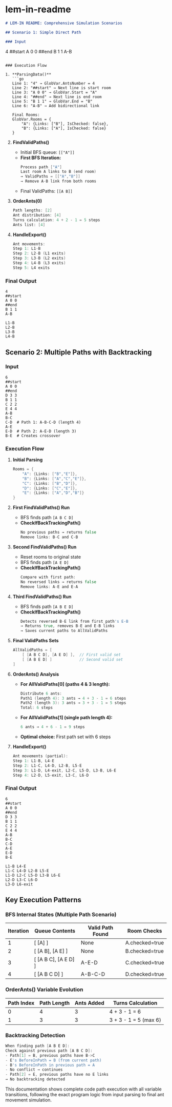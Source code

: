 # lem-in-readme

```markdown
# LEM-IN README: Comprehensive Simulation Scenarios

## Scenario 1: Simple Direct Path

### Input
```
4
##start
A 0 0
##end
B 1 1
A-B
```

### Execution Flow

1. **ParsingData()**
   ```go
   Line 1: "4" → GlobVar.AntsNumber = 4
   Line 2: "##start" → Next line is start room
   Line 3: "A 0 0" → GlobVar.Start = "A"
   Line 4: "##end" → Next line is end room
   Line 5: "B 1 1" → GlobVar.End = "B"
   Line 6: "A-B" → Add bidirectional link
   
   Final Rooms:
   GlobVar.Rooms = {
       "A": {Links: ["B"], IsChecked: false},
       "B": {Links: ["A"], IsChecked: false}
   }
   ```

2. **FindValidPaths()**
   - Initial BFS queue: `[["A"]]`
   - **First BFS Iteration:**
     ```go
     Process path ["A"]
     Last room A links to B (end room)
     → ValidPaths = [["A","B"]]
     → Remove A-B link from both rooms
     ```
   - Final ValidPaths: `[[A B]]`

3. **OrderAnts(0)**
   ```go
   Path lengths: [2]
   Ant distribution: [4]
   Turns calculation: 4 + 2 - 1 = 5 steps
   Ants list: [4]
   ```

4. **HandleExport()**
   ```go
   Ant movements:
   Step 1: L1-B
   Step 2: L2-B (L1 exits)
   Step 3: L3-B (L2 exits)
   Step 4: L4-B (L3 exits)
   Step 5: L4 exits
   ```

### Final Output
```
4
##start
A 0 0
##end
B 1 1
A-B

L1-B
L2-B
L3-B
L4-B
```

## Scenario 2: Multiple Paths with Backtracking

### Input
```
6
##start
A 0 0
##end
D 3 3
B 1 1
C 2 2
E 4 4
A-B
B-C
C-D  # Path 1: A-B-C-D (length 4)
A-E
E-D  # Path 2: A-E-D (length 3)
B-E  # Creates crossover
```

### Execution Flow

1. **Initial Parsing**
   ```go
   Rooms = {
       "A": {Links: ["B","E"]},
       "B": {Links: ["A","C","E"]},
       "C": {Links: ["B","D"]},
       "D": {Links: ["C","E"]},
       "E": {Links: ["A","D","B"]}
   }
   ```

2. **First FindValidPaths() Run**
   - BFS finds path `[A B C D]`
   - **CheckIfBackTrackingPath()**
     ```go
     No previous paths → returns false
     Remove links: B-C and C-B
     ```

3. **Second FindValidPaths() Run**
   - Reset rooms to original state
   - BFS finds path `[A E D]`
   - **CheckIfBackTrackingPath()**
     ```go
     Compare with first path:
     No reversed links → returns false
     Remove links: A-E and E-A
     ```

4. **Third FindValidPaths() Run**
   - BFS finds path `[A B E D]`
   - **CheckIfBackTrackingPath()**
     ```go
     Detects reversed B-E link from first path's E-B
     → Returns true, removes B-E and E-B links
     → Saves current paths to AllValidPaths
     ```

5. **Final ValidPaths Sets**
   ```go
   AllValidPaths = [
       [ [A B C D], [A E D] ],  // First valid set
       [ [A B E D] ]            // Second valid set
   ]
   ```

6. **OrderAnts() Analysis**
   - **For AllValidPaths[0] (paths 4 & 3 length):**
     ```go
     Distribute 6 ants:
     Path1 (length 4): 3 ants → 4 + 3 - 1 = 6 steps
     Path2 (length 3): 3 ants → 3 + 3 - 1 = 5 steps
     Total: 6 steps
     ```
   - **For AllValidPaths[1] (single path length 4):**
     ```go
     6 ants → 4 + 6 - 1 = 9 steps
     ```
   - **Optimal choice:** First path set with 6 steps

7. **HandleExport()**
   ```go
   Ant movements (partial):
   Step 1: L1-B, L4-E
   Step 2: L1-C, L4-D, L2-B, L5-E
   Step 3: L1-D, L4-exit, L2-C, L5-D, L3-B, L6-E
   Step 4: L2-D, L5-exit, L3-C, L6-D
   ```

### Final Output
```
6
##start
A 0 0
##end
D 3 3
B 1 1
C 2 2
E 4 4
A-B
B-C
C-D
A-E
E-D
B-E

L1-B L4-E
L1-C L4-D L2-B L5-E
L1-D L2-C L5-D L3-B L6-E
L2-D L3-C L6-D
L3-D L6-exit
```

## Key Execution Patterns

### BFS Internal States (Multiple Path Scenario)
| Iteration | Queue Contents               | Valid Path Found | Room Checks       |
|-----------|------------------------------|------------------|-------------------|
| 1         | [ [A] ]                      | None             | A.checked=true    |
| 2         | [ [A B], [A E] ]             | None             | B.checked=true    |
| 3         | [ [A B C], [A E D] ]         | A-E-D            | C.checked=true    |
| 4         | [ [A B C D] ]                | A-B-C-D          | D.checked=true    |

### OrderAnts() Variable Evolution
| Path Index | Path Length | Ants Added | Turns Calculation      |
|------------|-------------|------------|------------------------|
| 0          | 4           | 3          | 4 + 3 - 1 = 6          |
| 1          | 3           | 3          | 3 + 3 - 1 = 5 (max 6) |

### Backtracking Detection
```go
When finding path [A B E D]:
Check against previous path [A B C D]:
- Path[1] = B, previous paths have B->C
- E's BeforeInPath = B (from current path)
- B's BeforeInPath in previous path = A
- No conflict → continues
- Path[2] = E, previous paths have no E links
→ No backtracking detected
```

This documentation shows complete code path execution with all variable transitions, following the exact program logic from input parsing to final ant movement simulation.




